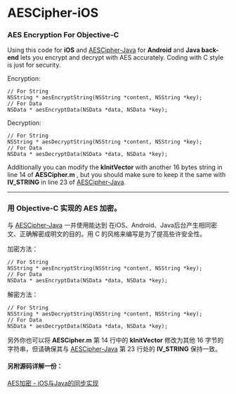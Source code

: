 # AESCipher-iOS

### AES Encryption For Objective-C

Using this code for __iOS__ and [AESCipher-Java](https://github.com/WelkinXie/AESCipher-Java) for __Android__ and __Java back-end__ lets you encrypt and decrypt with AES accurately. Coding with C style is just for security.

Encryption:

```
// For String 
NSString * aesEncryptString(NSString *content, NSString *key);
// For Data
NSData * aesEncryptData(NSData *data, NSData *key);
```

Decryption:

```
// For String 
NSString * aesDecryptString(NSString *content, NSString *key);
// For Data
NSData * aesDecryptData(NSData *data, NSData *key);
```

Additionally you can modify the __kInitVector__ with another 16 bytes string in line 14 of __AESCipher.m__ , but you should make sure to keep it the same with __IV_STRING__ in line 23 of [AESCipher-Java](https://github.com/WelkinXie/AESCipher-Java).

---

### 用 Objective-C 实现的 AES 加密。

与 [AESCipher-Java](https://github.com/WelkinXie/AESCipher-Java) 一并使用能达到 在iOS、Android、Java后台产生相同密文、正确解密成明文的目的。用 C 的风格来编写是为了提高些许安全性。

加密方法：

```
// For String 
NSString * aesEncryptString(NSString *content, NSString *key);
// For Data
NSData * aesEncryptData(NSData *data, NSData *key);
```

解密方法：

```
// For String 
NSString * aesDecryptString(NSString *content, NSString *key);
// For Data
NSData * aesDecryptData(NSData *data, NSData *key);
```

另外你也可以将 __AESCipher.m__ 第 14 行中的 __kInitVector__ 修改为其他 16 字节的字符串，但请确保其与 [AESCipher-Java](https://github.com/WelkinXie/AESCipher-Java) 第 23 行处的 __IV_STRING__ 保持一致。

#### 另附源码详解一份：

[AES加密 - iOS与Java的同步实现](http://www.welkinx.com/2016/07/30/10/)
